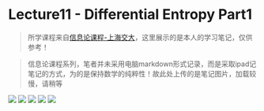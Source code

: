 # Lecture11 - Differential Entropy Part1
>所学课程来自[信息论课程-上海交大](https://www.bilibili.com/video/BV1kE411E7HX/?vd_source=8a3dd36862125e80dc439254ef65d959)，这里展示的是本人的学习笔记，仅供参考！

>信息论课程系列，笔者并未采用电脑markdown形式记录，而是采取ipad记笔记的方式，为的是保持数学的纯粹性！故此处上传的是笔记图片，加载较慢，请稍等

![](./pho/11-1.jpg)
![](./pho/11-2.jpg)
![](./pho/11-3.jpg)
![](./pho/11-4.jpg)
![](./pho/11-5.jpg)